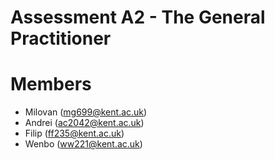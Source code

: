 # Assessment A2 - The General Practitioner
# Members 
* Milovan (<mg699@kent.ac.uk>)
* Andrei (<ac2042@kent.ac.uk>)
* Filip (<ff235@kent.ac.uk>)
* Wenbo (<ww221@kent.ac.uk>)